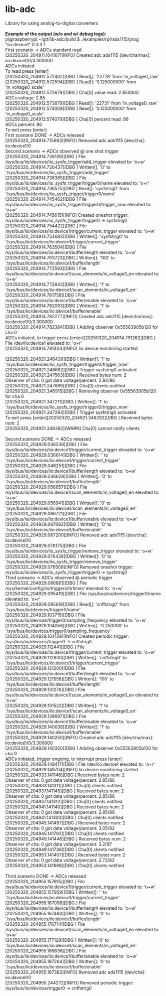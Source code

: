 # lib-adc
Library for using analog-to-digital converters
<br><br>
**Example of the output (w/o and w/ debug logs):**<br>
pi@raspberrypi:\~/git/lib-adc/build $ ./examples/rpi/ads1115/prog "iio:device1" 0 3.3 1<br>
First scenario -> ADCs standard read<br>
[20250320_204911.104167][INFO] Created adc ads1115 [dev/cha/max]: iio:device1/0/3.300000<br>
ADCs initiated<br>
To read press [enter]<br>
[20250320_204912.572402][DBG ] Read[]: '22778' from 'in_voltage0_raw'<br>
[20250320_204912.572594][DBG ] Read[]: '0.125000000' from 'in_voltage0_scale'<br>
[20250320_204912.572679][DBG ] Cha[0] value read: 2.850000<br>
ADCs voltage: 2.85<br>
[20250320_204912.573879][DBG ] Read[]: '22731' from 'in_voltage0_raw'<br>
[20250320_204912.574008][DBG ] Read[]: '0.125000000' from 'in_voltage0_scale'<br>
[20250320_204912.574079][DBG ] Cha[0] percent read: 86<br>
ADCs percent: 86<br>
To exit press [enter]<br>
First scenario DONE -> ADCs released<br>
[20250320_204914.715663][INFO] Removed adc ads1115 [dev/cha]: iio:device1/0<br>
Second scenario -> ADCs observed @ one shot trigger<br>
[20250320_204914.726126][DBG ] File /sys/bus/iio/devices/iio_sysfs_trigger/add_trigger elevated to: 'o+w'<br>
[20250320_204914.726437][DBG ] Written[]: '0' to '/sys/bus/iio/devices/iio_sysfs_trigger/add_trigger'<br>
[20250320_204914.736385][DBG ] File /sys/bus/iio/devices/iio_sysfs_trigger/trigger0/name elevated to: 'o+r'<br>
[20250320_204914.736575][DBG ] Read[]: 'sysfstrig0' from '/sys/bus/iio/devices/iio_sysfs_trigger/trigger0/name'<br>
[20250320_204914.745462][DBG ] File /sys/bus/iio/devices/iio_sysfs_trigger/trigger0/trigger_now elevated to: 'o+w'<br>
[20250320_204914.745615][INFO] Created oneshot trigger: /sys/bus/iio/devices/iio_sysfs_trigger/trigger0 -> sysfstrig0<br>
[20250320_204914.754422][DBG ] File /sys/bus/iio/devices/iio:device1/trigger/current_trigger elevated to: 'o+w'<br>
[20250320_204914.754683][DBG ] Written[]: 'sysfstrig0' to '/sys/bus/iio/devices/iio:device1/trigger/current_trigger'<br>
[20250320_204914.763504][DBG ] File /sys/bus/iio/devices/iio:device1/buffer/length elevated to: 'o+w'<br>
[20250320_204914.763723][DBG ] Written[]: '100' to '/sys/bus/iio/devices/iio:device1/buffer/length'<br>
[20250320_204914.772593][DBG ] File /sys/bus/iio/devices/iio:device1/scan_elements/in_voltage0_en elevated to: 'o+w'<br>
[20250320_204914.772843][DBG ] Written[]: '1' to '/sys/bus/iio/devices/iio:device1/scan_elements/in_voltage0_en'<br>
[20250320_204914.781758][DBG ] File /sys/bus/iio/devices/iio:device1/buffer/enable elevated to: 'o+w'<br>
[20250320_204914.782093][DBG ] Written[]: '1' to '/sys/bus/iio/devices/iio:device1/buffer/enable'<br>
[20250320_204914.782277][INFO] Created adc ads1115 [dev/cha/max]: iio:device1/0/3.300000<br>
[20250320_204914.782384][DBG ] Adding observer 0x55563905b120 for cha 0<br>
ADCs initiated, to trigger press [enter][20250320_204914.791262][DBG ] File /dev/iio:device1 elevated to: 'o+r'<br>
[20250320_204914.791404][INFO] Iio device monitoring started<br>
<br>
[20250320_204921.246439][DBG ] Written[]: '1' to '/sys/bus/iio/devices/iio_sysfs_trigger/trigger0/trigger_now'<br>
[20250320_204921.246682][DBG ] Trigger sysfstrig0 activated<br>
[20250320_204921.247563][DBG ] Received bytes num: 2<br>
Observer of cha: 0 got data voltage/percent: 2.84/86<br>
[20250320_204921.247699][DBG ] Cha[0] clients notified<br>
[20250320_204921.346915][DBG ] Removing observer 0x55563905b120 for cha 0<br>
[20250320_204921.347211][DBG ] Written[]: '1' to '/sys/bus/iio/devices/iio_sysfs_trigger/trigger0/trigger_now'<br>
[20250320_204921.347294][DBG ] Trigger sysfstrig0 activated<br>
To exit press [enter][20250320_204921.348292][DBG ] Received bytes num: 2<br>
[20250320_204921.348382][WARN] Cha[0] cannot notify clients<br>
<br>
Second scenario DONE -> ADCs released<br>
[20250320_204929.036239][DBG ] File /sys/bus/iio/devices/iio:device1/trigger/current_trigger elevated to: 'o+w'<br>
[20250320_204929.036614][DBG ] Written[]: '' to '/sys/bus/iio/devices/iio:device1/trigger/current_trigger'<br>
[20250320_204929.046251][DBG ] File /sys/bus/iio/devices/iio:device1/buffer/length elevated to: 'o+w'<br>
[20250320_204929.046629][DBG ] Written[]: '0' to '/sys/bus/iio/devices/iio:device1/buffer/length'<br>
[20250320_204929.056657][DBG ] File /sys/bus/iio/devices/iio:device1/scan_elements/in_voltage0_en elevated to: 'o+w'<br>
[20250320_204929.056941][DBG ] Written[]: '0' to '/sys/bus/iio/devices/iio:device1/scan_elements/in_voltage0_en'<br>
[20250320_204929.066721][DBG ] File /sys/bus/iio/devices/iio:device1/buffer/enable elevated to: 'o+w'<br>
[20250320_204929.067082][DBG ] Written[]: '0' to '/sys/bus/iio/devices/iio:device1/buffer/enable'<br>
[20250320_204929.067200][INFO] Removed adc ads1115 [dev/cha]: iio:device1/0<br>
[20250320_204929.076175][DBG ] File /sys/bus/iio/devices/iio_sysfs_trigger/remove_trigger elevated to: 'o+w'<br>
[20250320_204929.076438][DBG ] Written[]: '0' to '/sys/bus/iio/devices/iio_sysfs_trigger/remove_trigger'<br>
[20250320_204929.076509][INFO] Removed oneshot trigger: /sys/bus/iio/devices/iio_sysfs_trigger/trigger0 -> sysfstrig0<br>
Third scenario -> ADCs observed @ periodic trigger<br>
[20250320_204929.086861][DBG ] File /sys/kernel/config/iio/triggers/hrtimer/ elevated to: 'o+w'<br>
[20250320_204929.095419][DBG ] File /sys/bus/iio/devices/trigger0/name elevated to: 'o+r'<br>
[20250320_204929.095619][DBG ] Read[]: 'cnffstrig0' from '/sys/bus/iio/devices/trigger0/name'<br>
[20250320_204929.103715][DBG ] File /sys/bus/iio/devices/trigger0/sampling_frequency elevated to: 'o+w'<br>
[20250320_204929.104058][DBG ] Written[]: '0.250000' to '/sys/bus/iio/devices/trigger0/sampling_frequency'<br>
[20250320_204929.104129][INFO] Created periodic trigger: /sys/bus/iio/devices/trigger0 -> cnffstrig0<br>
[20250320_204929.112441][DBG ] File /sys/bus/iio/devices/iio:device1/trigger/current_trigger elevated to: 'o+w'<br>
[20250320_204929.112830][DBG ] Written[]: 'cnffstrig0' to '/sys/bus/iio/devices/iio:device1/trigger/current_trigger'<br>
[20250320_204929.121200][DBG ] File /sys/bus/iio/devices/iio:device1/buffer/length elevated to: 'o+w'<br>
[20250320_204929.121558][DBG ] Written[]: '100' to '/sys/bus/iio/devices/iio:device1/buffer/length'<br>
[20250320_204929.131276][DBG ] File /sys/bus/iio/devices/iio:device1/scan_elements/in_voltage0_en elevated to: 'o+w'<br>
[20250320_204929.131522][DBG ] Written[]: '1' to '/sys/bus/iio/devices/iio:device1/scan_elements/in_voltage0_en'<br>
[20250320_204929.139697][DBG ] File /sys/bus/iio/devices/iio:device1/buffer/enable elevated to: 'o+w'<br>
[20250320_204929.140038][DBG ] Written[]: '1' to '/sys/bus/iio/devices/iio:device1/buffer/enable'<br>
[20250320_204929.140250][INFO] Created adc ads1115 [dev/cha/max]: iio:device1/0/3.300000<br>
[20250320_204929.140350][DBG ] Adding observer 0x55563905b120 for cha 0<br>
ADCs initiated, trigger ongoing, to interrupt press [enter][20250320_204929.149417][DBG ] File /dev/iio:device1 elevated to: 'o+r'<br>
[20250320_204929.149704][INFO] Iio device monitoring started<br>
[20250320_204933.141146][DBG ] Received bytes num: 2<br>
Observer of cha: 0 got data voltage/percent: 2.85/86<br>
[20250320_204933.141311][DBG ] Cha[0] clients notified<br>
[20250320_204937.141145][DBG ] Received bytes num: 2<br>
Observer of cha: 0 got data voltage/percent: 2.85/86<br>
[20250320_204937.141312][DBG ] Cha[0] clients notified<br>
[20250320_204941.141140][DBG ] Received bytes num: 2<br>
Observer of cha: 0 got data voltage/percent: 2.85/86<br>
[20250320_204941.141300][DBG ] Cha[0] clients notified<br>
[20250320_204945.141497][DBG ] Received bytes num: 2<br>
Observer of cha: 0 got data voltage/percent: 3.05/92<br>
[20250320_204945.141792][DBG ] Cha[0] clients notified<br>
[20250320_204949.141446][DBG ] Received bytes num: 2<br>
Observer of cha: 0 got data voltage/percent: 3.2/97<br>
[20250320_204949.141736][DBG ] Cha[0] clients notified<br>
[20250320_204953.141407][DBG ] Received bytes num: 2<br>
Observer of cha: 0 got data voltage/percent: 2.72/82<br>
[20250320_204953.141698][DBG ] Cha[0] clients notified<br>
<br>
Third scenario DONE -> ADCs released<br>
[20250320_204955.157615][DBG ] File /sys/bus/iio/devices/iio:device1/trigger/current_trigger elevated to: 'o+w'<br>
[20250320_204955.157959][DBG ] Written[]: '' to '/sys/bus/iio/devices/iio:device1/trigger/current_trigger'<br>
[20250320_204955.167098][DBG ] File /sys/bus/iio/devices/iio:device1/buffer/length elevated to: 'o+w'<br>
[20250320_204955.167460][DBG ] Written[]: '0' to '/sys/bus/iio/devices/iio:device1/buffer/length'<br>
[20250320_204955.176714][DBG ] File /sys/bus/iio/devices/iio:device1/scan_elements/in_voltage0_en elevated to: 'o+w'<br>
[20250320_204955.177128][DBG ] Written[]: '0' to '/sys/bus/iio/devices/iio:device1/scan_elements/in_voltage0_en'<br>
[20250320_204955.186836][DBG ] File /sys/bus/iio/devices/iio:device1/buffer/enable elevated to: 'o+w'<br>
[20250320_204955.187264][DBG ] Written[]: '0' to '/sys/bus/iio/devices/iio:device1/buffer/enable'<br>
[20250320_204955.187382][INFO] Removed adc ads1115 [dev/cha]: iio:device1/0<br>
[20250320_204955.244272][INFO] Removed periodic trigger: /sys/bus/iio/devices/trigger0 -> cnffstrig0<br>
